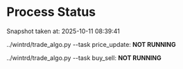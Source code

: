 # Process Status

Snapshot taken at: 2025-10-11 08:39:41

../wintrd/trade_algo.py --task price_update: **NOT RUNNING**

../wintrd/trade_algo.py --task buy_sell: **NOT RUNNING**

